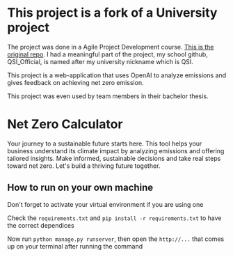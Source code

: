 # This project is a fork of a University project
The project was done in a Agile Project Development course. [This is the original repo](https://github.com/Flob19/DAT257). I had a meaningful part of the project, my school github, QSI_Official, is named after my university nickname which is QSI.

This project is a web-application that uses OpenAI to analyze emissions and gives feedback on achieving net zero emission.

This project was even used by team members in their bachelor thesis.

# Net Zero Calculator
Your journey to a sustainable future starts here. This tool helps your business understand its climate impact by analyzing emissions and offering tailored insights. Make informed, sustainable decisions and take real steps toward net zero. Let's build a thriving future together.

## How to run on your own machine

Don't forget to activate your virtual environment if you are using one

Check the `requirements.txt` and `pip install -r requirements.txt` to have the correct dependices

Now run `python manage.py runserver`, then open the `http://...` that comes up on your terminal after running the command